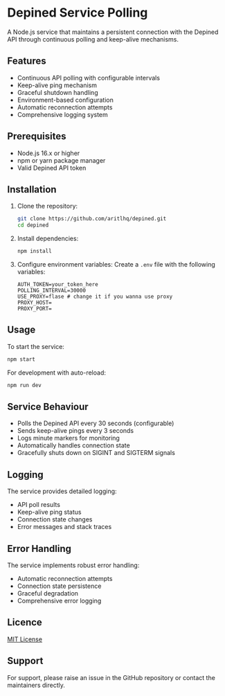 # Depined Service Polling

A Node.js service that maintains a persistent connection with the Depined API through continuous polling and keep-alive mechanisms.

## Features

- Continuous API polling with configurable intervals
- Keep-alive ping mechanism
- Graceful shutdown handling
- Environment-based configuration
- Automatic reconnection attempts
- Comprehensive logging system

## Prerequisites

- Node.js 16.x or higher
- npm or yarn package manager
- Valid Depined API token

## Installation

1. Clone the repository:
   ```bash
   git clone https://github.com/aritlhq/depined.git
   cd depined
   ```

2. Install dependencies:
   ```bash
   npm install
   ```

3. Configure environment variables:
   Create a `.env` file with the following variables:
   ```properties
   AUTH_TOKEN=your_token_here
   POLLING_INTERVAL=30000
   USE_PROXY=flase # change it if you wanna use proxy
   PROXY_HOST=
   PROXY_PORT=
   ```

## Usage

To start the service:
```bash
npm start
```

For development with auto-reload:
```bash
npm run dev
```

## Service Behaviour

- Polls the Depined API every 30 seconds (configurable)
- Sends keep-alive pings every 3 seconds
- Logs minute markers for monitoring
- Automatically handles connection state
- Gracefully shuts down on SIGINT and SIGTERM signals

## Logging

The service provides detailed logging:
- API poll results
- Keep-alive ping status
- Connection state changes
- Error messages and stack traces

## Error Handling

The service implements robust error handling:
- Automatic reconnection attempts
- Connection state persistence
- Graceful degradation
- Comprehensive error logging

## Licence
[MIT License](./LICENSE)


## Support

For support, please raise an issue in the GitHub repository or contact the maintainers directly.
